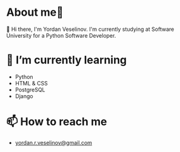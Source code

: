 # About me📌
👋 Hi there, I'm Yordan Veselinov. I'm currently studying at Software University for a Python Software Developer.

# 🌱 I’m currently learning
* Python
* HTML & CSS
* PostgreSQL
* Django

# 📫 How to reach me
* yordan.r.veselinov@gmail.com


<!--
**YordanVeselinov/YordanVeselinov** is a ✨ _special_ ✨ repository because its `README.md` (this file) appears on your GitHub profile.

Here are some ideas to get you started:

- 🔭 I’m currently working on ...
- 🌱 I’m currently learning ...
- 👯 I’m looking to collaborate on ...
- 🤔 I’m looking for help with ...
- 💬 Ask me about ...
- 📫 How to reach me: ...
- 😄 Pronouns: ...
- ⚡ Fun fact: ...
-->
